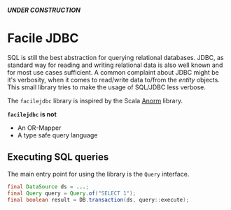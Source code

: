 **_UNDER CONSTRUCTION_**

# Facile JDBC

SQL is still the best abstraction for querying relational databases. JDBC, as standard way for reading and writing relational data is also well known and for most use cases sufficient. A common complaint about JDBC might be it's verbosity, when it comes to read/write data to/from the _entity_ objects.  This small library tries to make the usage of SQL/JDBC less verbose.

The `facilejdbc` library is inspired by the Scala [Anorm](https://playframework.github.io/anorm/) library.

**`facilejdbc` is not**
* An OR-Mapper
* A type safe query language

## Executing SQL queries

The main entry point for using the library is the `Query` interface.

```java
final DataSource ds = ...;
final Query query = Query.of("SELECT 1");
final boolean result = DB.transaction(ds, query::execute);
```
